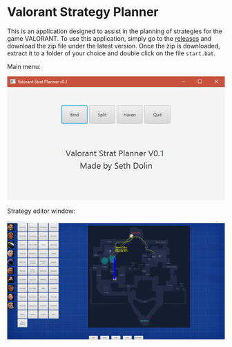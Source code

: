 # Valorant Strategy Planner
This is an application designed to assist in the planning of strategies for the game VALORANT.
To use this application, simply go to the [releases](https://github.com/dolinseth/ValorantStratPlanner/releases) and download the zip file under the latest version. Once the zip is downloaded, extract it to a folder of your choice and double click on the file ```start.bat```.

Main menu:

![Main menu screenshot](ValorantStratPlanner/Screenshots/MainMenu.PNG)

Strategy editor window:

![Strategy editor screenshot](ValorantStratPlanner/Screenshots/StratEditor1.PNG)

